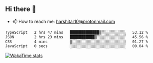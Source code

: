 ## Hi there 👋
- 📫 How to reach me: harshitar10@protonmail.com  
<!--START_SECTION:waka-->

```txt
TypeScript   2 hrs 47 mins   █████████████▒░░░░░░░░░░░   53.12 %
JSON         2 hrs 23 mins   ███████████▒░░░░░░░░░░░░░   45.56 %
CSS          4 mins          ▒░░░░░░░░░░░░░░░░░░░░░░░░   01.27 %
JavaScript   0 secs          ░░░░░░░░░░░░░░░░░░░░░░░░░   00.04 %
```

<!--END_SECTION:waka-->

[![WakaTime stats](https://wakatime.com/share/@2890a257-8cc3-470b-a1a9-41e38cd2d4a1/6c381503-5517-4016-be5b-89c6e2ce3888.png)](https://wakatime.com/)

<!--
**hharshitarora/hharshitarora** is a ✨ _special_ ✨ repository because its `README.md` (this file) appears on your GitHub profile.

Here are some ideas to get you started:

- 🔭 I’m currently working on ...
- 🌱 I’m currently learning ...
- 👯 I’m looking to collaborate on ...
- 🤔 I’m looking for help with ...
- 💬 Ask me about ...
- 📫 How to reach me: ...
- 😄 Pronouns: ...
- ⚡ Fun fact: ...
-->

